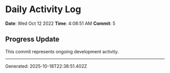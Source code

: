 # Daily Activity Log

**Date**: Wed Oct 12 2022
**Time**: 4:08:51 AM
**Commit**: 5

## Progress Update

This commit represents ongoing development activity.

---
Generated: 2025-10-18T22:38:51.402Z

